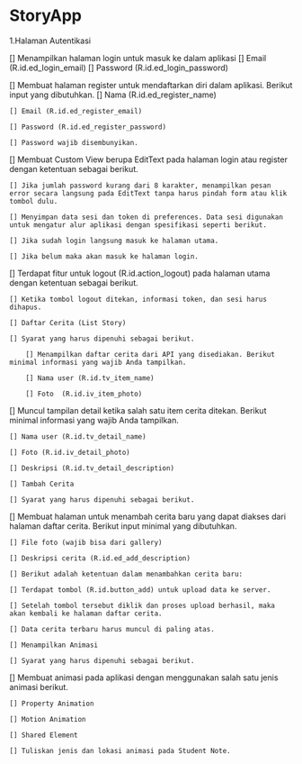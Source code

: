 # StoryApp
 
1.Halaman Autentikasi
 
[] Menampilkan halaman login untuk masuk ke dalam aplikasi
    [] Email (R.id.ed_login_email)
    [] Password (R.id.ed_login_password)


[] Membuat halaman register untuk mendaftarkan diri dalam aplikasi. Berikut input yang dibutuhkan.
    [] Nama (R.id.ed_register_name)

    [] Email (R.id.ed_register_email)

    [] Password (R.id.ed_register_password)

    [] Password wajib disembunyikan.

   
[] Membuat Custom View berupa EditText pada halaman login atau register dengan ketentuan sebagai berikut.

    [] Jika jumlah password kurang dari 8 karakter, menampilkan pesan error secara langsung pada EditText tanpa harus pindah form atau klik tombol dulu.

    [] Menyimpan data sesi dan token di preferences. Data sesi digunakan untuk mengatur alur aplikasi dengan spesifikasi seperti berikut.

    [] Jika sudah login langsung masuk ke halaman utama.

    [] Jika belum maka akan masuk ke halaman login.


[] Terdapat fitur untuk logout (R.id.action_logout) pada halaman utama dengan ketentuan sebagai berikut.

    [] Ketika tombol logout ditekan, informasi token, dan sesi harus dihapus.

    [] Daftar Cerita (List Story)

    [] Syarat yang harus dipenuhi sebagai berikut.

        [] Menampilkan daftar cerita dari API yang disediakan. Berikut minimal informasi yang wajib Anda tampilkan.

        [] Nama user (R.id.tv_item_name)

        [] Foto  (R.id.iv_item_photo)


[] Muncul tampilan detail ketika salah satu item cerita ditekan. Berikut  minimal informasi yang wajib Anda tampilkan.

    [] Nama user (R.id.tv_detail_name)

    [] Foto (R.id.iv_detail_photo)

    [] Deskripsi (R.id.tv_detail_description)

    [] Tambah Cerita

    [] Syarat yang harus dipenuhi sebagai berikut.


[] Membuat halaman untuk menambah cerita baru yang dapat diakses dari halaman daftar cerita. Berikut input minimal yang dibutuhkan.

    [] File foto (wajib bisa dari gallery)

    [] Deskripsi cerita (R.id.ed_add_description)

    [] Berikut adalah ketentuan dalam menambahkan cerita baru:

    [] Terdapat tombol (R.id.button_add) untuk upload data ke server.

    [] Setelah tombol tersebut diklik dan proses upload berhasil, maka akan kembali ke halaman daftar cerita.

    [] Data cerita terbaru harus muncul di paling atas.

    [] Menampilkan Animasi

    [] Syarat yang harus dipenuhi sebagai berikut.


[] Membuat animasi pada aplikasi dengan menggunakan salah satu jenis animasi berikut.

    [] Property Animation

    [] Motion Animation

    [] Shared Element

    [] Tuliskan jenis dan lokasi animasi pada Student Note.
